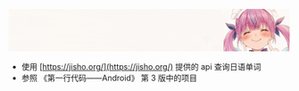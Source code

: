 ![](app/src/main/res/drawable/bg_card.jpg)

- 使用 [https://jisho.org/](https://jisho.org/) 提供的 api 查询日语单词
- 参照 《第一行代码——Android》 第 3 版中的项目
